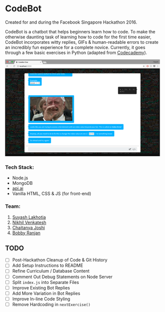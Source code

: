 # CodeBot

Created for and during the Facebook Singapore Hackathon 2016.

CodeBot is a chatbot that helps beginners learn how to code. To make the otherwise daunting task of learning how to code for the first time easier, CodeBot incorporates witty replies, GIFs &amp; human-readable errors to create an incredibly fun experience for a complete novice. Currently, it goes through a few basic exercises in Python (adapted from [Codecademy](https://www.codecademy.com/learn/python)).

![Screenshot of CodeBot](/z-Screenshots/1.png)

### Tech Stack:

- Node.js
- MongoDB
- [api.ai](https://api.ai)
- Vanilla HTML, CSS & JS (for front-end)

### Team:

1. [Suyash Lakhotia](https://github.com/SuyashLakhotia)
2. [Nikhil Venkatesh](https://github.com/nikv96)
3. [Chaitanya Joshi](https://github.com/chaitjo)
4. [Bobby Ranjan](https://github.com/bbbranjan)

## TODO

- [ ] Post-Hackathon Cleanup of Code & Git History
- [ ] Add Setup Instructions to README
- [ ] Refine Curriculum / Database Content
- [ ] Comment Out Debug Statements on Node Server
- [ ] Split `index.js` into Separate Files
- [ ] Improve Existing Bot Replies
- [ ] Add More Variation in Bot Replies
- [ ] Improve In-line Code Styling
- [ ] Remove Hardcoding in `nextExercise()`

